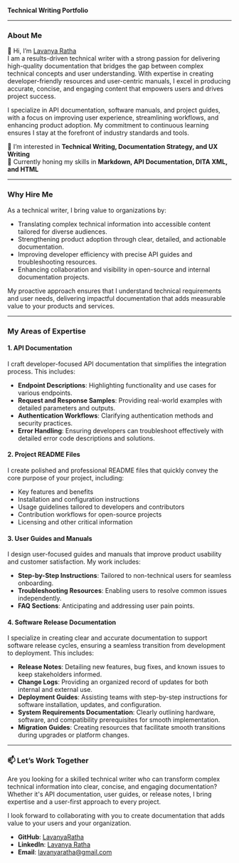 **Technical Writing Portfolio**  

---

### About Me  
👋 Hi, I’m [Lavanya Ratha](https://www.linkedin.com/in/lavanyaratha)  
I am a results-driven technical writer with a strong passion for delivering high-quality documentation that bridges the gap between complex technical concepts and user understanding. With expertise in creating developer-friendly resources and user-centric manuals, I excel in producing accurate, concise, and engaging content that empowers users and drives project success.  

I specialize in API documentation, software manuals, and project guides, with a focus on improving user experience, streamlining workflows, and enhancing product adoption. My commitment to continuous learning ensures I stay at the forefront of industry standards and tools.

👀 I’m interested in **Technical Writing, Documentation Strategy, and UX Writing**  
🌱 Currently honing my skills in **Markdown, API Documentation, DITA XML, and HTML**  

---

### Why Hire Me  

As a technical writer, I bring value to organizations by:  
- Translating complex technical information into accessible content tailored for diverse audiences.  
- Strengthening product adoption through clear, detailed, and actionable documentation.  
- Improving developer efficiency with precise API guides and troubleshooting resources.  
- Enhancing collaboration and visibility in open-source and internal documentation projects.  

My proactive approach ensures that I understand technical requirements and user needs, delivering impactful documentation that adds measurable value to your products and services.  

---

### My Areas of Expertise  

#### **1. API Documentation**  
I craft developer-focused API documentation that simplifies the integration process. This includes:  
- **Endpoint Descriptions**: Highlighting functionality and use cases for various endpoints.  
- **Request and Response Samples**: Providing real-world examples with detailed parameters and outputs.  
- **Authentication Workflows**: Clarifying authentication methods and security practices.  
- **Error Handling**: Ensuring developers can troubleshoot effectively with detailed error code descriptions and solutions.  

#### **2. Project README Files**  
I create polished and professional README files that quickly convey the core purpose of your project, including:  
- Key features and benefits  
- Installation and configuration instructions  
- Usage guidelines tailored to developers and contributors  
- Contribution workflows for open-source projects  
- Licensing and other critical information  

#### **3. User Guides and Manuals**  
I design user-focused guides and manuals that improve product usability and customer satisfaction. My work includes:  
- **Step-by-Step Instructions**: Tailored to non-technical users for seamless onboarding.  
- **Troubleshooting Resources**: Enabling users to resolve common issues independently.  
- **FAQ Sections**: Anticipating and addressing user pain points.  

#### **4. Software Release Documentation**
I specialize in creating clear and accurate documentation to support software release cycles, ensuring a seamless transition from development to deployment. This includes:  
- **Release Notes**:
Detailing new features, bug fixes, and known issues to keep stakeholders informed.
- **Change Logs**:
Providing an organized record of updates for both internal and external use.
- **Deployment Guides**:
Assisting teams with step-by-step instructions for software installation, updates, and configuration.
- **System Requirements Documentation**:
Clearly outlining hardware, software, and compatibility prerequisites for smooth implementation.
- **Migration Guides**:
Creating resources that facilitate smooth transitions during upgrades or platform changes.

---

### 📫 Let’s Work Together  

Are you looking for a skilled technical writer who can transform complex technical information into clear, concise, and engaging documentation? Whether it's API documentation, user guides, or release notes, I bring expertise and a user-first approach to every project. 



I look forward to collaborating with you to create documentation that adds value to your users and your organization.  

- **GitHub**: [LavanyaRatha](https://github.com/Lavanya-s-Hub/Portfolio)  
- **LinkedIn**: [Lavanya Ratha](https://www.linkedin.com/in/lavanyaratha)  
- **Email**: lavanyaratha@gmail.com  
